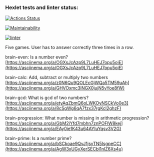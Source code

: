 ### Hexlet tests and linter status:
[![Actions Status](https://github.com/lanakonst/frontend-project-lvl1/workflows/hexlet-check/badge.svg)](https://github.com/lanakonst/frontend-project-lvl1/actions)

[![Maintainability](https://api.codeclimate.com/v1/badges/aceadf552fe781c8ada1/maintainability)](https://codeclimate.com/github/lanakonst/frontend-project-lvl1/maintainability)

[![linter](https://github.com/lanakonst/frontend-project-lvl1/actions/workflows/linter.yml/badge.svg)](https://github.com/lanakonst/frontend-project-lvl1/actions/workflows/linter.yml)

Five games. User has to answer correctly three times in a row. 

brain-even: 
Is a number even?
[https://asciinema.org/a/OGXsJcAzp9L7LuHEJ7opu5oiE](https://asciinema.org/a/OGXsJcAzp9L7LuHEJ7opu5oiE)

brain-calc:
Add, subtract or multiply two numbers
[https://asciinema.org/a/z0N6Qu9QOLEcGjWQa5TM59uAh](https://asciinema.org/a/GHVOxmc3lNGX0jujN5vYoe8fW)

brain-gcd:
What is gcd of two numbers?
[https://asciinema.org/a/etyAqZbmQ6oLWKOyNSCkVo0e3](https://asciinema.org/a/8cSgWg6qA7fzx37rgKcl2ghzF)

brain-progression:
What number is missing in arithmetic progression?
[https://asciinema.org/a/GbM2iYfd7mbhn7znPOFlW8kej](https://asciinema.org/a/EAy0ie1K43u64AYIuYqsv3V2G)

brain-prime:
Is a number prime?
[https://asciinema.org/a/bSCkoae9QvJ1jsyTN5IsgpeCC](https://asciinema.org/a/AgW3xUGyXerSECbl1nlZ6Xs4u)
